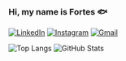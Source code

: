 ### Hi, my name is Fortes 🐟

[![LinkedIn](https://img.shields.io/badge/LinkedIn-0077B5?style=for-the-badge&logo=linkedin&logoColor=white)](https://www.linkedin.com/in/adrian-michel-fortes-89ab48302/)
[![Instagram](https://img.shields.io/badge/-Instagram-%23E4405F?style=for-the-badge&logo=instagram&logoColor=white)](https://www.instagram.com/adrianmichelfortes/)
[![Gmail](https://img.shields.io/badge/Gmail-333333?style=for-the-badge&logo=gmail&logoColor=red)](mailto:driangamer51@gmail.com)

![Top Langs](https://github-readme-stats-git-masterrstaa-rickstaa.vercel.app/api/top-langs/?username=AdrianMichelFortes&layout=compact&bg_color=000&border_color=30A3DC&title_color=E94D5F&text_color=FFF)
![GitHub Stats](https://github-readme-stats.vercel.app/api?username=AdrianMichelFortes&theme=transparent&bg_color=000&border_color=30A3DC&show_icons=true&icon_color=30A3DC&title_color=E94D5F&text_color=FFF)
